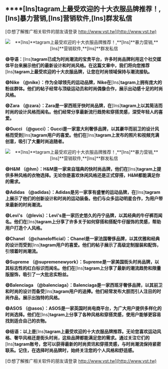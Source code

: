## ****[Ins]**tagram上最受欢迎的十大衣服品牌推荐！,**[Ins]**暴力营销,**[Ins]**营销软件,**[Ins]**群发私信**

[😍想了解推广相关软件的朋友请登录 http://www.vst.tw](http://www.vst.tw)

 <center><img src="https://vst.tw/MP4/tuiguang/png/7.png" alt="**[Ins]**tagram上最受欢迎的十大衣服品牌推荐！,**[Ins]**暴力营销,**[Ins]**营销软件,**[Ins]**群发私信"></center>

**😄导语：**[Ins]**tagram已成为时尚潮流的宝贵平台，许多时尚品牌利用这个社交媒体平台来展示他们的最新设计和时尚风格。在这篇文章中，我们将向您推荐**[Ins]**tagram上最受欢迎的十大衣服品牌，让您在时尚领域保持与潮流接轨。**

**😄Nike （@nike）：作为全球领先的运动品牌，Nike在**[Ins]**tagram上拥有庞大的粉丝群体。他们的帖子经常与顶级运动员和时尚偶像合作，展示出动感十足的时尚风格。**

**😄Zara （@zara）：Zara是一家西班牙快时尚品牌，在**[Ins]**tagram上以其简洁而时尚的设计风格而闻名。他们经常分享最新流行趋势和穿搭灵感，深受年轻人的喜爱。**

**😄Gucci （@gucci）：Gucci是一家意大利奢侈品牌，以其豪华而前卫的设计风格而受到**[Ins]**tagram用户的喜爱。他们在**[Ins]**tagram上发布的照片和视频充满创意，吸引了大量时尚追随者。**

 <center><img src="https://vst.tw/MP4/tuiguang/png/3.png" alt="**[Ins]**tagram上最受欢迎的十大衣服品牌推荐！,**[Ins]**暴力营销,**[Ins]**营销软件,**[Ins]**群发私信"></center>

**😄H&M （@hm）：H&M是一家来自瑞典的快时尚品牌，他们在**[Ins]**tagram上提供多种风格的衣物选择。无论你是喜欢休闲风格还是正式穿搭，H&M都能满足你的需求。**

**😄Adidas （@adidas）：Adidas是另一家享有盛誉的运动品牌，在**[Ins]**tagram上展示了他们的创新设计和时尚的运动装备。他们与众多运动明星合作，为用户带来最新的时尚潮流。**

**😄Levi's （@levis）：Levi's是一家历史悠久的丹宁品牌，以其经典的牛仔裤而闻名。他们在**[Ins]**tagram上分享了许多关于如何穿搭和搭配牛仔服饰的灵感，帮助用户打造个人风格。**

**😄Chanel （@chanelofficial）：Chanel是一家法国奢侈品牌，以其优雅和经典的设计而受到**[Ins]**tagram用户的喜爱。他们的帖子展示了高级定制服装和配饰，引领着时尚潮流。**

**😄Supreme （@supremenewyork）：Supreme是一家美国街头时尚品牌，以其标志性的红白标识而闻名。他们在**[Ins]**tagram上分享了最新的潮流趋势和限量版服饰，吸引了一大批忠实粉丝。**

**😄Balenciaga （@balenciaga）：Balenciaga是一家西班牙奢侈品牌，以其前卫和时尚的设计而备受**[Ins]**tagram用户的追捧。他们经常发布大胆而引人注目的时尚作品，展示出独特的风格。**

**😄ASOS （@asos）：ASOS是一家英国时尚电商平台，为广大用户提供多样化的时尚选择。他们在**[Ins]**tagram上分享了各种风格和穿搭灵感，使用户能够更容易找到适合自己的衣物。**

**😄结语：以上是**[Ins]**tagram上最受欢迎的十大衣服品牌推荐。无论您喜欢运动风格、奢华风格还是街头时尚，这些品牌都能满足您的需求。通过关注它们的**[Ins]**tagram账号，您可以获得最新的时尚资讯和穿搭灵感，与时尚潮流保持紧密联系。记住，在选择时尚品牌时，始终关注您的个人风格和舒适感。**

[😍想了解推广相关软件的朋友请登录 http://www.vst.tw](http://www.vst.tw)



